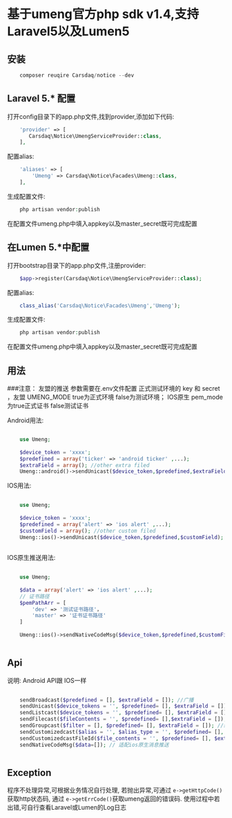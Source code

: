 # 基于umeng官方php sdk v1.4,支持Laravel5以及Lumen5

## 安装
```php
    composer reuqire Carsdaq/notice --dev    
```
  
## Laravel 5.* 配置
打开config目录下的app.php文件,找到provider,添加如下代码:

```php
    'provider' => [
       Carsdaq\Notice\UmengServiceProvider::class, 
    ],
```
配置alias:

```php
    'aliases' => [
        'Umeng' => Carsdaq\Notice\Facades\Umeng::class,
    ],
```

生成配置文件:

```php
    php artisan vendor:publish   
```

在配置文件umeng.php中填入appkey以及master_secret既可完成配置

## 在Lumen 5.*中配置

打开bootstrap目录下的app.php文件,注册provider:

```php
    $app->register(Carsdaq\Notice\UmengServiceProvider::class);
```

配置alias:

```php
    class_alias('Carsdaq\Notice\Facades\Umeng','Umeng');
```

生成配置文件:

```php
    php artisan vendor:publish 
```

在配置文件umeng.php中填入appkey以及master_secret既可完成配置

## 用法

###注意：
友盟的推送 参数需要在.env文件配置 正式测试环境的 key 和 secret ，友盟 UMENG_MODE true为正式环境  false为测试环境；
IOS原生 pem_mode 为true正式证书  false测试证书 
 

Android用法:
```php

    use Umeng;
    
    $device_token = 'xxxx';
    $predefined = array('ticker' => 'android ticker' ,...);
    $extraField = array(); //other extra filed
    Umeng::android()->sendUnicast($device_token,$predefined,$extraField); //单播

```

IOS用法:

```php
    
    use Umeng;
    
    $device_token = 'xxxx';
    $predefined = array('alert' => 'ios alert' ,...);
    $customField = array(); //other custom filed
    Umeng::ios()->sendUnicast($device_token,$predefined,$customField); //单播
    
```
IOS原生推送用法:

```php
    
    use Umeng;
    
    $data = array('alert' => 'ios alert' ,...);
    // 证书路径
    $pemPathArr = [
        'dev' => '测试证书路径'，
        'master' => '证书证书路径'
    ]
   
    Umeng::ios()->sendNativeCodeMsg($device_token,$predefined,$customField); //单播
    
```
## Api

说明: Android API跟 IOS一样

```php
    
    sendBroadcast($predefined = [], $extraField = []); //广播
    sendUnicast($device_tokens = '', $predefined= [], $extraField = []); //单播
    sendListcast($device_tokens = '', $predefined= [], $extraField = []); //列播
    sendFilecast($fileContents = '', $predefined= [],$extraField = []); //文件播
    sendGroupcast($filter = [], $predefined= [], $extraField = []); //组播
    sendCustomizedcast($alias = '', $alias_type = '', $predefined= [], $extraField = []); //自定义播,通过alias
    sendCustomizedcastFileId($file_contents = '', $predefined= [], $extraField = []); //自定义播,通过file_id
    sendNativeCodeMsg($data=[]); // 适配ios原生消息推送
    
```

## Exception

程序不处理异常,可根据业务情况自行处理, 若抛出异常,可通过 `e->getHttpCode()` 获取http状态码, 通过 `e->getErrCode()`获取umeng返回的错误码.
使用过程中若出错,可自行查看Laravel或Lumen的Log日志